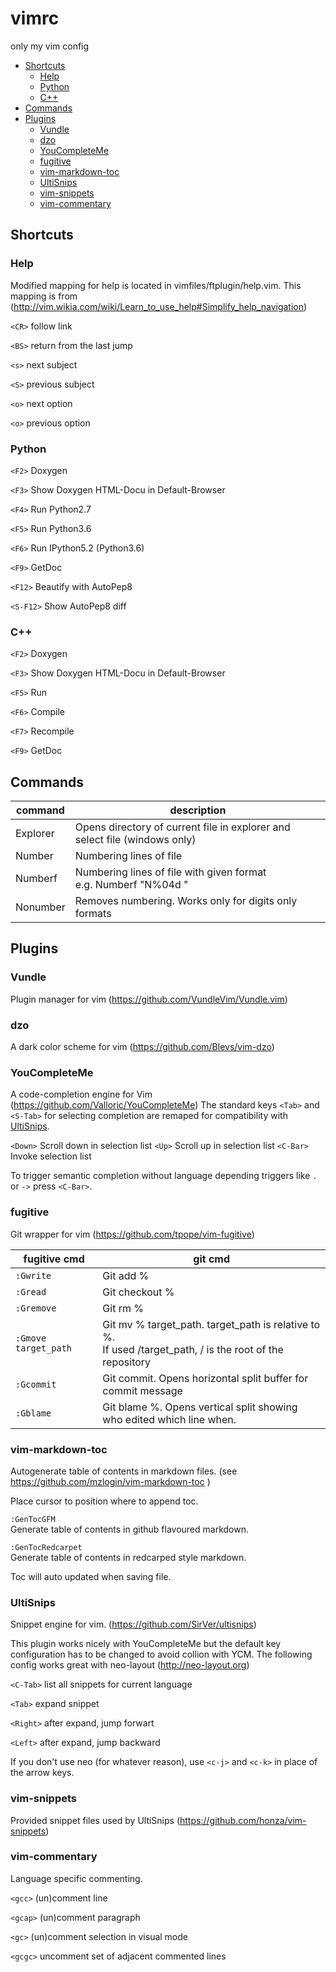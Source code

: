 # vimrc
only my vim config


<!-- vim-markdown-toc GFM -->
* [Shortcuts](#shortcuts)
  * [Help](#help)
  * [Python](#python)
  * [C++](#c)
* [Commands](#commands)
* [Plugins](#plugins)
  * [Vundle](#vundle)
  * [dzo](#dzo)
  * [YouCompleteMe](#youcompleteme)
  * [fugitive](#fugitive)
  * [vim-markdown-toc](#vim-markdown-toc)
  * [UltiSnips](#ultisnips)
  * [vim-snippets](#vim-snippets)
  * [vim-commentary](#vim-commentary)

<!-- vim-markdown-toc -->

## Shortcuts


### Help
Modified mapping for help is located in vimfiles/ftplugin/help.vim. This mapping is from (http://vim.wikia.com/wiki/Learn_to_use_help#Simplify_help_navigation)

`<CR>` follow link

`<BS>` return from the last jump

`<s>` next subject

`<S>` previous subject

`<o>` next option

`<o>` previous option

### Python
`<F2>` Doxygen

`<F3>` Show Doxygen HTML-Docu in Default-Browser

`<F4>` Run Python2.7

`<F5>` Run Python3.6

`<F6>` Run IPython5.2 (Python3.6)

`<F9>` GetDoc

`<F12>` Beautify with AutoPep8

`<S-F12>` Show AutoPep8 diff

### C++
`<F2>` Doxygen

`<F3>` Show Doxygen HTML-Docu in Default-Browser

`<F5>` Run

`<F6>` Compile

`<F7>` Recompile

`<F9>` GetDoc

## Commands
command          | description
-----------------|------------
Explorer         | Opens directory of current file in explorer and select file (windows only)
Number           | Numbering lines of file
Numberf <format> | Numbering lines of file with given format <br />e.g. Numberf "N%04d "
Nonumber         | Removes numbering. Works only for digits only formats


## Plugins

### Vundle

Plugin manager for vim  (https://github.com/VundleVim/Vundle.vim)

### dzo
A dark color scheme for vim (https://github.com/Blevs/vim-dzo)

### YouCompleteMe
A code-completion engine for Vim (https://github.com/Valloric/YouCompleteMe)
The standard keys `<Tab>` and `<S-Tab>` for selecting completion are remaped for compatibility with [UltiSnips](#ultisnips).

`<Down>` Scroll down in selection list
`<Up>` Scroll up in selection list
`<C-Bar>` Invoke selection list

To trigger semantic completion without language depending triggers like `.` or `->` press `<C-Bar>`.

### fugitive
Git wrapper for vim (https://github.com/tpope/vim-fugitive)

fugitive cmd         | git cmd
---------------------|---------
`:Gwrite`            | Git add %
`:Gread`             | Git checkout %
`:Gremove`           | Git rm %
`:Gmove target_path` | Git mv % target\_path. target\_path is relative to %.<br>If used /target\_path, / is the root of the repository
`:Gcommit`           | Git commit. Opens horizontal split buffer for commit message
`:Gblame`            | Git blame %. Opens vertical split showing who edited which line when.

### vim-markdown-toc

Autogenerate table of contents in markdown files. (see https://github.com/mzlogin/vim-markdown-toc )

Place cursor to position where to append toc.

`:GenTocGFM`   
Generate table of contents in github flavoured markdown.

`:GenTocRedcarpet`  
Generate table of contents in redcarped style markdown.

Toc will auto updated when saving file.

### UltiSnips

Snippet engine for vim. (https://github.com/SirVer/ultisnips)

This plugin works nicely with YouCompleteMe but the default key configuration has to be changed to avoid collion with YCM. The
following config works great with neo-layout (http://neo-layout.org)

`<C-Tab>` list all snippets for current language

`<Tab>` expand snippet

`<Right>` after expand, jump forwart

`<Left>` after expand, jump backward

If you don't use neo (for whatever reason), use `<c-j>` and `<c-k>` in place of the arrow keys.

### vim-snippets

Provided snippet files used by UltiSnips (https://github.com/honza/vim-snippets)

### vim-commentary

Language specific commenting.

`<gcc>` (un)comment line

`<gcap>` (un)comment paragraph

`<gc>`  (un)comment selection in visual mode

`<gcgc>` uncomment set of adjacent commented lines
